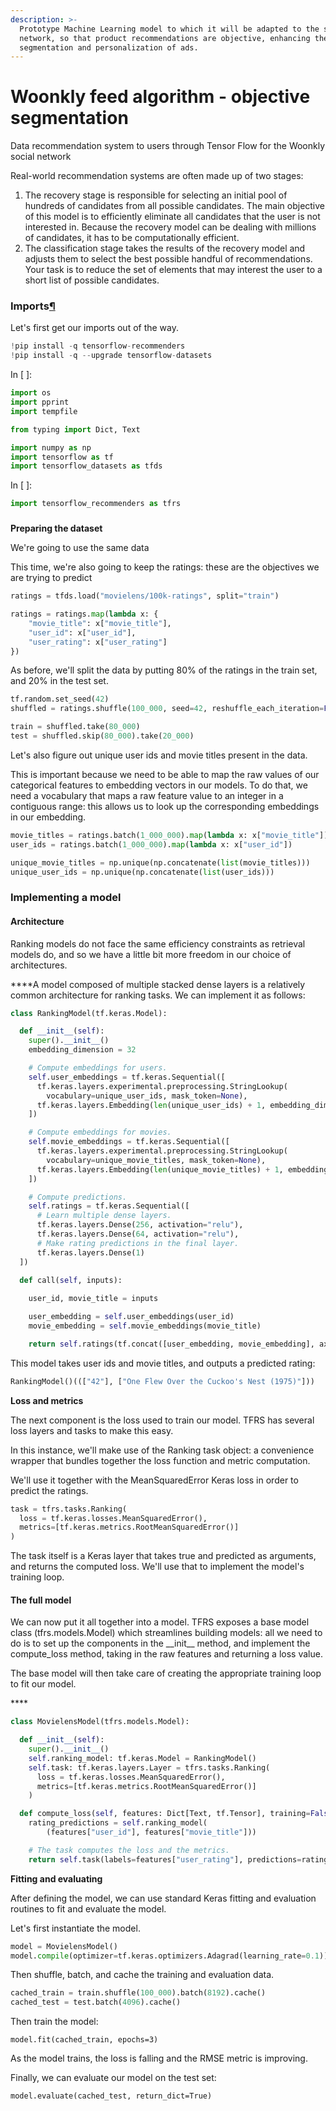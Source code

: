 ```yaml
---
description: >-
  Prototype Machine Learning model to which it will be adapted to the social
  network, so that product recommendations are objective, enhancing the
  segmentation and personalization of ads.
---
```


# Woonkly feed algorithm - objective segmentation

Data recommendation system to users through Tensor Flow for the Woonkly social network  
  
Real-world recommendation systems are often made up of two stages:

1. The recovery stage is responsible for selecting an initial pool of hundreds of candidates from all possible candidates. The main objective of this model is to efficiently eliminate all candidates that the user is not interested in. Because the recovery model can be dealing with millions of candidates, it has to be computationally efficient.
2. The classification stage takes the results of the recovery model and adjusts them to select the best possible handful of recommendations. Your task is to reduce the set of elements that may interest the user to a short list of possible candidates.

### **Imports**[**¶**](https://render.githubusercontent.com/view/ipynb?color_mode=dark&commit=6234c88f0660ab7c4605a394529208368e6bafa3&enc_url=68747470733a2f2f7261772e67697468756275736572636f6e74656e742e636f6d2f74656e736f72666c6f772f7265636f6d6d656e646572732f363233346338386630363630616237633436303561333934353239323038333638653662616661332f646f63732f6578616d706c65732f62617369635f72616e6b696e672e6970796e62&nwo=tensorflow%2Frecommenders&path=docs%2Fexamples%2Fbasic_ranking.ipynb&repository_id=275252389&repository_type=Repository#Imports)

Let's first get our imports out of the way.



```python
!pip install -q tensorflow-recommenders
!pip install -q --upgrade tensorflow-datasets
```

In \[ \]:

```python
import os
import pprint
import tempfile

from typing import Dict, Text

import numpy as np
import tensorflow as tf
import tensorflow_datasets as tfds
```

In \[ \]:

```python
import tensorflow_recommenders as tfrs
```

### 

**Preparing the dataset**

We're going to use the same data

This time, we're also going to keep the ratings: these are the objectives we are trying to predict

```python
ratings = tfds.load("movielens/100k-ratings", split="train")

ratings = ratings.map(lambda x: {
    "movie_title": x["movie_title"],
    "user_id": x["user_id"],
    "user_rating": x["user_rating"]
})
```

As before, we'll split the data by putting 80% of the ratings in the train set, and 20% in the test set. 

```python
tf.random.set_seed(42)
shuffled = ratings.shuffle(100_000, seed=42, reshuffle_each_iteration=False)

train = shuffled.take(80_000)
test = shuffled.skip(80_000).take(20_000)
```

Let's also figure out unique user ids and movie titles present in the data.

This is important because we need to be able to map the raw values of our categorical features to embedding vectors in our models. To do that, we need a vocabulary that maps a raw feature value to an integer in a contiguous range: this allows us to look up the corresponding embeddings in our embedding.



```python
movie_titles = ratings.batch(1_000_000).map(lambda x: x["movie_title"])
user_ids = ratings.batch(1_000_000).map(lambda x: x["user_id"])

unique_movie_titles = np.unique(np.concatenate(list(movie_titles)))
unique_user_ids = np.unique(np.concatenate(list(user_ids)))
```

### **Implementing a model**

#### **Architecture**

Ranking models do not face the same efficiency constraints as retrieval models do, and so we have a little bit more freedom in our choice of architectures.  
  
****A model composed of multiple stacked dense layers is a relatively common architecture for ranking tasks. We can implement it as follows:



```python
class RankingModel(tf.keras.Model):

  def __init__(self):
    super().__init__()
    embedding_dimension = 32

    # Compute embeddings for users.
    self.user_embeddings = tf.keras.Sequential([
      tf.keras.layers.experimental.preprocessing.StringLookup(
        vocabulary=unique_user_ids, mask_token=None),
      tf.keras.layers.Embedding(len(unique_user_ids) + 1, embedding_dimension)
    ])

    # Compute embeddings for movies.
    self.movie_embeddings = tf.keras.Sequential([
      tf.keras.layers.experimental.preprocessing.StringLookup(
        vocabulary=unique_movie_titles, mask_token=None),
      tf.keras.layers.Embedding(len(unique_movie_titles) + 1, embedding_dimension)
    ])

    # Compute predictions.
    self.ratings = tf.keras.Sequential([
      # Learn multiple dense layers.
      tf.keras.layers.Dense(256, activation="relu"),
      tf.keras.layers.Dense(64, activation="relu"),
      # Make rating predictions in the final layer.
      tf.keras.layers.Dense(1)
  ])
    
  def call(self, inputs):

    user_id, movie_title = inputs

    user_embedding = self.user_embeddings(user_id)
    movie_embedding = self.movie_embeddings(movie_title)

    return self.ratings(tf.concat([user_embedding, movie_embedding], axis=1))
```

This model takes user ids and movie titles, and outputs a predicted rating:

```python
RankingModel()((["42"], ["One Flew Over the Cuckoo's Nest (1975)"]))
```

**Loss and metrics**

The next component is the loss used to train our model. TFRS has several loss layers and tasks to make this easy.

In this instance, we'll make use of the Ranking task object: a convenience wrapper that bundles together the loss function and metric computation.

We'll use it together with the MeanSquaredError Keras loss in order to predict the ratings.

```python
task = tfrs.tasks.Ranking(
  loss = tf.keras.losses.MeanSquaredError(),
  metrics=[tf.keras.metrics.RootMeanSquaredError()]
)
```

The task itself is a Keras layer that takes true and predicted as arguments, and returns the computed loss. We'll use that to implement the model's training loop.

#### **The full model**

We can now put it all together into a model. TFRS exposes a base model class \(tfrs.models.Model\) which streamlines building models: all we need to do is to set up the components in the \_\_init\_\_ method, and implement the compute\_loss method, taking in the raw features and returning a loss value.

The base model will then take care of creating the appropriate training loop to fit our model.

\*\*\*\*

```python
class MovielensModel(tfrs.models.Model):

  def __init__(self):
    super().__init__()
    self.ranking_model: tf.keras.Model = RankingModel()
    self.task: tf.keras.layers.Layer = tfrs.tasks.Ranking(
      loss = tf.keras.losses.MeanSquaredError(),
      metrics=[tf.keras.metrics.RootMeanSquaredError()]
    )

  def compute_loss(self, features: Dict[Text, tf.Tensor], training=False) -> tf.Tensor:
    rating_predictions = self.ranking_model(
        (features["user_id"], features["movie_title"]))

    # The task computes the loss and the metrics.
    return self.task(labels=features["user_rating"], predictions=rating_predictions)
```

**Fitting and evaluating**

After defining the model, we can use standard Keras fitting and evaluation routines to fit and evaluate the model.

Let's first instantiate the model.

```python
model = MovielensModel()
model.compile(optimizer=tf.keras.optimizers.Adagrad(learning_rate=0.1))
```

Then shuffle, batch, and cache the training and evaluation data.

```python
cached_train = train.shuffle(100_000).batch(8192).cache()
cached_test = test.batch(4096).cache()
```

Then train the model:

```text
model.fit(cached_train, epochs=3)
```

As the model trains, the loss is falling and the RMSE metric is improving.

Finally, we can evaluate our model on the test set:

```text
model.evaluate(cached_test, return_dict=True)
```

